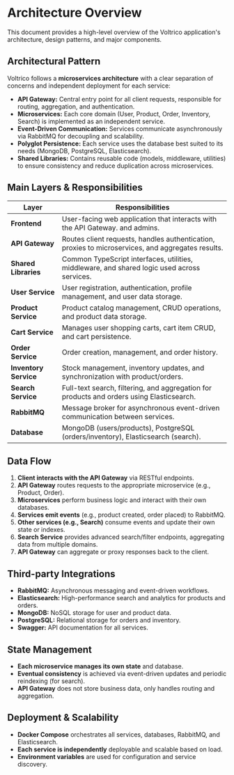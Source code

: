 # Architecture Overview

This document provides a high-level overview of the Voltrico application's architecture, design patterns, and major components.

## Architectural Pattern

Voltrico follows a **microservices architecture** with a clear separation of concerns and independent deployment for each service:

- **API Gateway:** Central entry point for all client requests, responsible for routing, aggregation, and authentication.
- **Microservices:** Each core domain (User, Product, Order, Inventory, Search) is implemented as an independent service.
- **Event-Driven Communication:** Services communicate asynchronously via RabbitMQ for decoupling and scalability.
- **Polyglot Persistence:** Each service uses the database best suited to its needs (MongoDB, PostgreSQL, Elasticsearch).
- **Shared Libraries:** Contains reusable code (models, middleware, utilities) to ensure consistency and reduce duplication across microservices.

## Main Layers & Responsibilities

| Layer                 | Responsibilities                                                                                  |
|-----------------------|---------------------------------------------------------------------------------------------------|
| **Frontend**          | User-facing web application that interacts with the API Gateway. and admins.                      |
| **API Gateway**       | Routes client requests, handles authentication, proxies to microservices, and aggregates results. |
| **Shared Libraries**  | Common TypeScript interfaces, utilities, middleware, and shared logic used across services.       |
| **User Service**      | User registration, authentication, profile management, and user data storage.                     |
| **Product Service**   | Product catalog management, CRUD operations, and product data storage.                            |
| **Cart Service**      | Manages user shopping carts, cart item CRUD, and cart persistence.                                |
| **Order Service**     | Order creation, management, and order history.                                                    |
| **Inventory Service** | Stock management, inventory updates, and synchronization with product/orders.                     |
| **Search Service**    | Full-text search, filtering, and aggregation for products and orders using Elasticsearch.         |
| **RabbitMQ**          | Message broker for asynchronous event-driven communication between services.                      |
| **Database**          | MongoDB (users/products), PostgreSQL (orders/inventory), Elasticsearch (search).                  |

## Data Flow

1. **Client interacts with the API Gateway** via RESTful endpoints.
2. **API Gateway** routes requests to the appropriate microservice (e.g., Product, Order).
3. **Microservices** perform business logic and interact with their own databases.
4. **Services emit events** (e.g., product created, order placed) to RabbitMQ.
5. **Other services (e.g., Search)** consume events and update their own state or indexes.
6. **Search Service** provides advanced search/filter endpoints, aggregating data from multiple domains.
7. **API Gateway** can aggregate or proxy responses back to the client.

## Third-party Integrations

- **RabbitMQ:** Asynchronous messaging and event-driven workflows.
- **Elasticsearch:** High-performance search and analytics for products and orders.
- **MongoDB:** NoSQL storage for user and product data.
- **PostgreSQL:** Relational storage for orders and inventory.
- **Swagger:** API documentation for all services.

## State Management

- **Each microservice manages its own state** and database.
- **Eventual consistency** is achieved via event-driven updates and periodic reindexing (for search).
- **API Gateway** does not store business data, only handles routing and aggregation.

## Deployment & Scalability
- **Docker Compose** orchestrates all services, databases, RabbitMQ, and Elasticsearch.
- **Each service is independently** deployable and scalable based on load.
- **Environment variables** are used for configuration and service discovery.